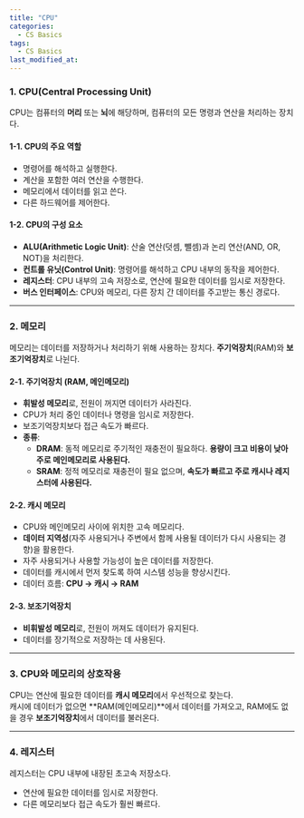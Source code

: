 ```yaml
---
title: "CPU"
categories:
  - CS Basics
tags:
  - CS Basics
last_modified_at: 
---
```


### 1. CPU(Central Processing Unit)

CPU는 컴퓨터의 **머리** 또는 **뇌**에 해당하며, 컴퓨터의 모든 명령과 연산을 처리하는 장치다.

#### 1-1. CPU의 주요 역할
- 명령어를 해석하고 실행한다.  
- 계산을 포함한 여러 연산을 수행한다.  
- 메모리에서 데이터를 읽고 쓴다.  
- 다른 하드웨어를 제어한다.  

#### 1-2. CPU의 구성 요소
- **ALU(Arithmetic Logic Unit)**: 산술 연산(덧셈, 뺄셈)과 논리 연산(AND, OR, NOT)을 처리한다.  
- **컨트롤 유닛(Control Unit)**: 명령어를 해석하고 CPU 내부의 동작을 제어한다.  
- **레지스터**: CPU 내부의 고속 저장소로, 연산에 필요한 데이터를 임시로 저장한다.  
- **버스 인터페이스**: CPU와 메모리, 다른 장치 간 데이터를 주고받는 통신 경로다.  

---

### 2. 메모리

메모리는 데이터를 저장하거나 처리하기 위해 사용하는 장치다. **주기억장치**(RAM)와 **보조기억장치**로 나뉜다.

#### 2-1. 주기억장치 (RAM, 메인메모리)
- **휘발성 메모리**로, 전원이 꺼지면 데이터가 사라진다.  
- CPU가 처리 중인 데이터나 명령을 임시로 저장한다.  
- 보조기억장치보다 접근 속도가 빠르다.  
- **종류**:
  - **DRAM**: 동적 메모리로 주기적인 재충전이 필요하다. **용량이 크고 비용이 낮아 주로 메인메모리로 사용된다.**
  - **SRAM**: 정적 메모리로 재충전이 필요 없으며, **속도가 빠르고 주로 캐시나 레지스터에 사용된다.**  

#### 2-2. 캐시 메모리
- CPU와 메인메모리 사이에 위치한 고속 메모리다.  
- **데이터 지역성**(자주 사용되거나 주변에서 함께 사용될 데이터가 다시 사용되는 경향)을 활용한다.  
- 자주 사용되거나 사용할 가능성이 높은 데이터를 저장한다.  
- 데이터를 캐시에서 먼저 찾도록 하여 시스템 성능을 향상시킨다.  
- 데이터 흐름: **CPU → 캐시 → RAM**  

#### 2-3. 보조기억장치
- **비휘발성 메모리**로, 전원이 꺼져도 데이터가 유지된다.  
- 데이터를 장기적으로 저장하는 데 사용된다.  

---

### 3. CPU와 메모리의 상호작용

CPU는 연산에 필요한 데이터를 **캐시 메모리**에서 우선적으로 찾는다.  
캐시에 데이터가 없으면 **RAM(메인메모리)**에서 데이터를 가져오고, RAM에도 없을 경우 **보조기억장치**에서 데이터를 불러온다.  

---

### 4. 레지스터

레지스터는 CPU 내부에 내장된 초고속 저장소다.  
- 연산에 필요한 데이터를 임시로 저장한다.  
- 다른 메모리보다 접근 속도가 훨씬 빠르다.  

